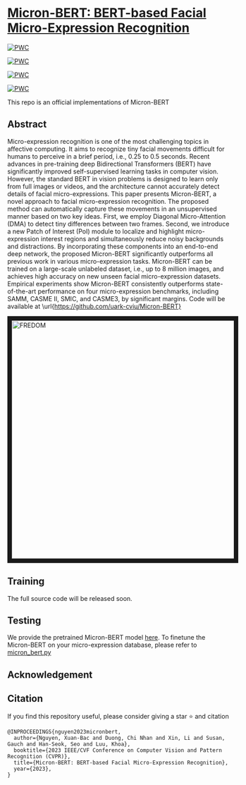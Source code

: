 # [Micron-BERT: BERT-based Facial Micro-Expression Recognition](https://arxiv.org/abs/2304.03195)

[![PWC](https://img.shields.io/endpoint.svg?url=https://paperswithcode.com/badge/micron-bert-bert-based-facial-micro/micro-expression-recognition-on-casme3)](https://paperswithcode.com/sota/micro-expression-recognition-on-casme3?p=micron-bert-bert-based-facial-micro)

[![PWC](https://img.shields.io/endpoint.svg?url=https://paperswithcode.com/badge/micron-bert-bert-based-facial-micro/micro-expression-recognition-on-casme-ii)](https://paperswithcode.com/sota/micro-expression-recognition-on-casme-ii?p=micron-bert-bert-based-facial-micro)

[![PWC](https://img.shields.io/endpoint.svg?url=https://paperswithcode.com/badge/micron-bert-bert-based-facial-micro/micro-expression-recognition-on-samm-long)](https://paperswithcode.com/sota/micro-expression-recognition-on-samm-long?p=micron-bert-bert-based-facial-micro)

[![PWC](https://img.shields.io/endpoint.svg?url=https://paperswithcode.com/badge/micron-bert-bert-based-facial-micro/micro-expression-recognition-on-smic)](https://paperswithcode.com/sota/micro-expression-recognition-on-smic?p=micron-bert-bert-based-facial-micro)

This repo is an official implementations of Micron-BERT

## Abstract
Micro-expression recognition is one of the most challenging topics in affective computing. It aims to recognize tiny facial movements difficult for humans to perceive in a brief period, i.e., 0.25 to 0.5 seconds. Recent advances in pre-training deep Bidirectional Transformers (BERT) have significantly improved self-supervised learning tasks in computer vision. However, the standard BERT in vision problems is designed to learn only from full images or videos, and the architecture cannot accurately detect details of facial micro-expressions. This paper presents Micron-BERT, a novel approach to facial micro-expression recognition. The proposed method can automatically capture these movements in an unsupervised manner based on two key ideas. First, we employ Diagonal Micro-Attention (DMA) to detect tiny differences between two frames. Second, we introduce a new Patch of Interest (PoI) module to localize and highlight micro-expression interest regions and simultaneously reduce noisy backgrounds and distractions. By incorporating these components into an end-to-end deep network, the proposed Micron-BERT significantly outperforms all previous work in various micro-expression tasks. Micron-BERT can be trained on a large-scale unlabeled dataset, i.e., up to 8 million images, and achieves high accuracy on new unseen facial micro-expression datasets. Empirical experiments show Micron-BERT consistently outperforms state-of-the-art performance on four micro-expression benchmarks, including SAMM, CASME II, SMIC, and CASME3, by significant margins. Code will be available at \url{https://github.com/uark-cviu/Micron-BERT}

<a href="https://youtu.be/vHN6EYtCo50" target="_blank">
 <img src="http://img.youtube.com/vi/vHN6EYtCo50/mqdefault.jpg" alt="FREDOM" width="960" height="540" border="10" />
</a>

## Training
The full source code will be released soon.

## Testing
We provide the pretrained Micron-BERT model [here](https://uark-my.sharepoint.com/:u:/g/personal/xnguyen_uark_edu/EQHhC8oKiUhElDZ3dfXueeABSefj3MetYv8YOoDljX_Hbg?e=6nwCxv). To finetune the Micron-BERT on your micro-expression database, please refer to [micron_bert.py](micron_bert.py)

## Acknowledgement

## Citation
If you find this repository useful, please consider giving a star :star: and citation
```
@INPROCEEDINGS{nguyen2023micronbert,
  author={Nguyen, Xuan-Bac and Duong, Chi Nhan and Xin, Li and Susan, Gauch and Han-Seok, Seo and Luu, Khoa},
  booktitle={2023 IEEE/CVF Conference on Computer Vision and Pattern Recognition (CVPR)}, 
  title={Micron-BERT: BERT-based Facial Micro-Expression Recognition}, 
  year={2023},
}
```
